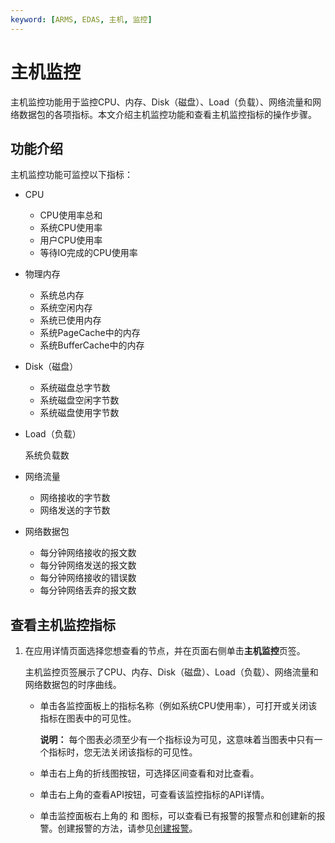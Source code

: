 ```yaml
---
keyword: [ARMS, EDAS, 主机, 监控]
---
```


# 主机监控

主机监控功能用于监控CPU、内存、Disk（磁盘）、Load（负载）、网络流量和网络数据包的各项指标。本文介绍主机监控功能和查看主机监控指标的操作步骤。

## 功能介绍

主机监控功能可监控以下指标：

-   CPU
    -   CPU使用率总和
    -   系统CPU使用率
    -   用户CPU使用率
    -   等待IO完成的CPU使用率
-   物理内存
    -   系统总内存
    -   系统空闲内存
    -   系统已使用内存
    -   系统PageCache中的内存
    -   系统BufferCache中的内存
-   Disk（磁盘）
    -   系统磁盘总字节数
    -   系统磁盘空闲字节数
    -   系统磁盘使用字节数
-   Load（负载）

    系统负载数

-   网络流量
    -   网络接收的字节数
    -   网络发送的字节数
-   网络数据包
    -   每分钟网络接收的报文数
    -   每分钟网络发送的报文数
    -   每分钟网络接收的错误数
    -   每分钟网络丢弃的报文数

## 查看主机监控指标

1.  在应用详情页面选择您想查看的节点，并在页面右侧单击**主机监控**页签。

    主机监控页签展示了CPU、内存、Disk（磁盘）、Load（负载）、网络流量和网络数据包的时序曲线。

    -   单击各监控面板上的指标名称（例如系统CPU使用率），可打开或关闭该指标在图表中的可见性。

        **说明：** 每个图表必须至少有一个指标设为可见，这意味着当图表中只有一个指标时，您无法关闭该指标的可见性。

    -   单击右上角的折线图按钮，可选择区间查看和对比查看。
    -   单击右上角的查看API按钮，可查看该监控指标的API详情。
    -   单击监控面板右上角的 和 图标，可以查看已有报警的报警点和创建新的报警。创建报警的方法，请参见[创建报警](https://help.aliyun.com/document_detail/94833.html)。

